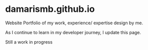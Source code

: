 # damarismb.github.io
Website Portfolio of my work, experience/ expertise design by me.

As I continue to learn in my developer journey, I update this page.

Still a work in progress
